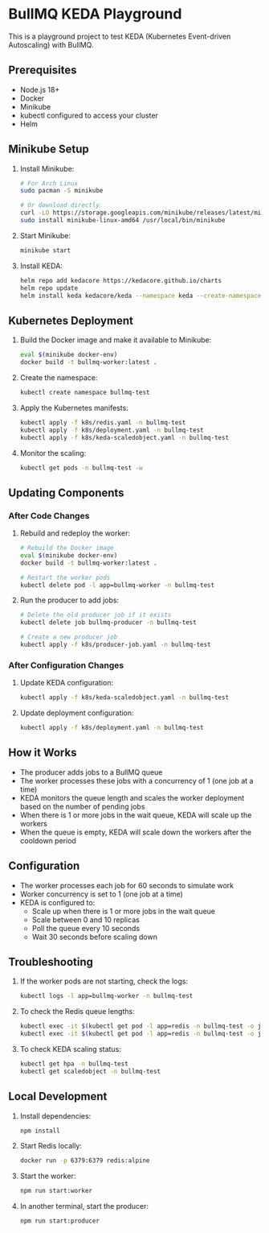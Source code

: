 # BullMQ KEDA Playground

This is a playground project to test KEDA (Kubernetes Event-driven Autoscaling) with BullMQ.

## Prerequisites

- Node.js 18+
- Docker
- Minikube
- kubectl configured to access your cluster
- Helm

## Minikube Setup

1. Install Minikube:
   ```bash
   # For Arch Linux
   sudo pacman -S minikube
   
   # Or download directly
   curl -LO https://storage.googleapis.com/minikube/releases/latest/minikube-linux-amd64
   sudo install minikube-linux-amd64 /usr/local/bin/minikube
   ```

2. Start Minikube:
   ```bash
   minikube start
   ```

3. Install KEDA:
   ```bash
   helm repo add kedacore https://kedacore.github.io/charts
   helm repo update
   helm install keda kedacore/keda --namespace keda --create-namespace
   ```

## Kubernetes Deployment

1. Build the Docker image and make it available to Minikube:
   ```bash
   eval $(minikube docker-env)
   docker build -t bullmq-worker:latest .
   ```

2. Create the namespace:
   ```bash
   kubectl create namespace bullmq-test
   ```

3. Apply the Kubernetes manifests:
   ```bash
   kubectl apply -f k8s/redis.yaml -n bullmq-test
   kubectl apply -f k8s/deployment.yaml -n bullmq-test
   kubectl apply -f k8s/keda-scaledobject.yaml -n bullmq-test
   ```

4. Monitor the scaling:
   ```bash
   kubectl get pods -n bullmq-test -w
   ```

## Updating Components

### After Code Changes

1. Rebuild and redeploy the worker:
   ```bash
   # Rebuild the Docker image
   eval $(minikube docker-env)
   docker build -t bullmq-worker:latest .
   
   # Restart the worker pods
   kubectl delete pod -l app=bullmq-worker -n bullmq-test
   ```

2. Run the producer to add jobs:
   ```bash
   # Delete the old producer job if it exists
   kubectl delete job bullmq-producer -n bullmq-test
   
   # Create a new producer job
   kubectl apply -f k8s/producer-job.yaml -n bullmq-test
   ```

### After Configuration Changes

1. Update KEDA configuration:
   ```bash
   kubectl apply -f k8s/keda-scaledobject.yaml -n bullmq-test
   ```

2. Update deployment configuration:
   ```bash
   kubectl apply -f k8s/deployment.yaml -n bullmq-test
   ```

## How it Works

- The producer adds jobs to a BullMQ queue
- The worker processes these jobs with a concurrency of 1 (one job at a time)
- KEDA monitors the queue length and scales the worker deployment based on the number of pending jobs
- When there is 1 or more jobs in the wait queue, KEDA will scale up the workers
- When the queue is empty, KEDA will scale down the workers after the cooldown period

## Configuration

- The worker processes each job for 60 seconds to simulate work
- Worker concurrency is set to 1 (one job at a time)
- KEDA is configured to:
  - Scale up when there is 1 or more jobs in the wait queue
  - Scale between 0 and 10 replicas
  - Poll the queue every 10 seconds
  - Wait 30 seconds before scaling down

## Troubleshooting

1. If the worker pods are not starting, check the logs:
   ```bash
   kubectl logs -l app=bullmq-worker -n bullmq-test
   ```

2. To check the Redis queue lengths:
   ```bash
   kubectl exec -it $(kubectl get pod -l app=redis -n bullmq-test -o jsonpath='{.items[0].metadata.name}') -n bullmq-test -- redis-cli LLEN bull:test-queue:wait
   kubectl exec -it $(kubectl get pod -l app=redis -n bullmq-test -o jsonpath='{.items[0].metadata.name}') -n bullmq-test -- redis-cli LLEN bull:test-queue:active
   ```

3. To check KEDA scaling status:
   ```bash
   kubectl get hpa -n bullmq-test
   kubectl get scaledobject -n bullmq-test
   ``` 

## Local Development

1. Install dependencies:
   ```bash
   npm install
   ```

2. Start Redis locally:
   ```bash
   docker run -p 6379:6379 redis:alpine
   ```

3. Start the worker:
   ```bash
   npm run start:worker
   ```

4. In another terminal, start the producer:
   ```bash
   npm run start:producer
   ```


